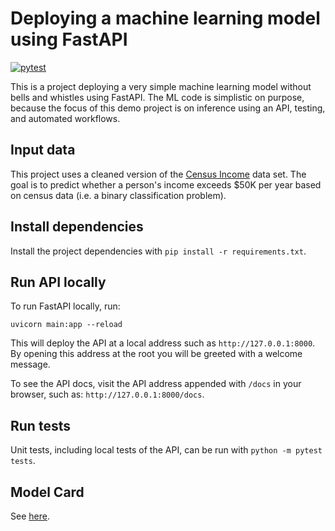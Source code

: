 # Deploying a machine learning model using FastAPI

[![pytest](https://github.com/EdwinWenink/udacity-ml-fastapi/actions/workflows/pytest.yml/badge.svg)](https://github.com/EdwinWenink/udacity-ml-fastapi/actions/workflows/pytest.yml)

This is a project deploying a very simple machine learning model without bells and whistles using FastAPI.
The ML code is simplistic on purpose, because the focus of this demo project is on inference using an API, testing, and automated workflows.

## Input data

This project uses a cleaned version of the [Census Income](https://archive.ics.uci.edu/dataset/20/census+income) data set.
The goal is to predict whether a person's income exceeds $50K per year based on census data (i.e. a binary classification problem).

## Install dependencies

Install the project dependencies with `pip install -r requirements.txt`.

## Run API locally

To run FastAPI locally, run:

```
uvicorn main:app --reload
```

This will deploy the API at a local address such as `http://127.0.0.1:8000`.
By opening this address at the root you will be greeted with a welcome message.

To see the API docs, visit the API address appended with `/docs` in your browser, such as: `http://127.0.0.1:8000/docs`.

## Run tests

Unit tests, including local tests of the API, can be run with `python -m pytest tests`.

## Model Card

See [here](./model_card.md).

